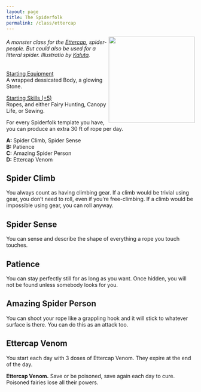 ```yaml
---
layout: page
title: The Spiderfolk
permalink: /class/ettercap
---
```


<img align="right" width=230px src="http://www.kaluta.com/pages/games/dnd/ettercaps210.jpg">

###### A monster class for the [Ettercap](https://saltygoo.github.io/monsters/ettercap), spider-people. But could also be used for a litteral spider. Illustratio by [Kaluta](http://www.kaluta.com/).

<ins>Starting Equipment</ins><br>
A wrapped dessicated Body, a glowing Stone.

<ins>Starting Skills (+5)</ins><br>
Ropes, and either Fairy Hunting, Canopy Life, or Sewing.

For every Spiderfolk template you have, you can produce an extra 30 ft of rope per day.

**A:** Spider Climb, Spider Sense<br>
**B:** Patience<br>
**C:** Amazing Spider Person<br>
**D:** Ettercap Venom<br>

## Spider Climb
You always count as having climbing gear. If a climb would be trivial using gear, you don’t need to roll, even if you’re free-climbing. If a climb would be impossible using gear, you can roll anyway.

## Spider Sense
You can sense and describe the shape of everything a rope you touch touches.

## Patience
You can stay perfectly still for as long as you want. Once hidden, you will not be found unless somebody looks for you.

## Amazing Spider Person
You can shoot your rope like a grappling hook and it will stick to whatever surface is there. You can do this as an attack too.

## Ettercap Venom
You start each day with 3 doses of Ettercap Venom. They expire at the end of the day.

<span class="alchemy">**Ettercap Venom.** Save or be poisoned, save again each day to cure. Poisoned fairies lose all their powers.  </span>
